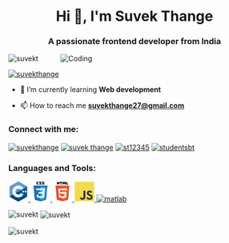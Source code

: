 <h1 align="center">Hi 👋, I'm Suvek Thange</h1>
<h3 align="center">A passionate frontend developer from India</h3>
<img align="right" alt="Coding" width="400" src="https://cdn.dribbble.com/users/1162077/screenshots/3848914/media/320984a9ca58b3c73274c9259ecf6de8.gif">

<p align="left"> <img src="https://komarev.com/ghpvc/?username=suvekt&label=Profile%20views&color=0e75b6&style=flat" alt="suvekt" /> </p>

<p align="left"> <a href="https://twitter.com/suvekthange" target="blank"><img src="https://img.shields.io/twitter/follow/suvekthange?logo=twitter&style=for-the-badge" alt="suvekthange" /></a> </p>

- 🌱 I’m currently learning **Web development**

- 📫 How to reach me **suvekthange27@gmail.com**

<h3 align="left">Connect with me:</h3>
<p align="left">
<a href="https://twitter.com/suvekthange" target="blank"><img align="center" src="https://raw.githubusercontent.com/rahuldkjain/github-profile-readme-generator/master/src/images/icons/Social/twitter.svg" alt="suvekthange" height="30" width="40" /></a>
<a href="https://linkedin.com/in/suvek thange" target="blank"><img align="center" src="https://raw.githubusercontent.com/rahuldkjain/github-profile-readme-generator/master/src/images/icons/Social/linked-in-alt.svg" alt="suvek thange" height="30" width="40" /></a>
<a href="https://www.leetcode.com/st12345" target="blank"><img align="center" src="https://raw.githubusercontent.com/rahuldkjain/github-profile-readme-generator/master/src/images/icons/Social/leet-code.svg" alt="st12345" height="30" width="40" /></a>
<a href="https://auth.geeksforgeeks.org/user/studentsbt" target="blank"><img align="center" src="https://raw.githubusercontent.com/rahuldkjain/github-profile-readme-generator/master/src/images/icons/Social/geeks-for-geeks.svg" alt="studentsbt" height="30" width="40" /></a>
</p>

<h3 align="left">Languages and Tools:</h3>
<p align="left"> <a href="https://www.w3schools.com/cpp/" target="_blank" rel="noreferrer"> <img src="https://raw.githubusercontent.com/devicons/devicon/master/icons/cplusplus/cplusplus-original.svg" alt="cplusplus" width="40" height="40"/> </a> <a href="https://www.w3schools.com/css/" target="_blank" rel="noreferrer"> <img src="https://raw.githubusercontent.com/devicons/devicon/master/icons/css3/css3-original-wordmark.svg" alt="css3" width="40" height="40"/> </a> <a href="https://www.w3.org/html/" target="_blank" rel="noreferrer"> <img src="https://raw.githubusercontent.com/devicons/devicon/master/icons/html5/html5-original-wordmark.svg" alt="html5" width="40" height="40"/> </a> <a href="https://developer.mozilla.org/en-US/docs/Web/JavaScript" target="_blank" rel="noreferrer"> <img src="https://raw.githubusercontent.com/devicons/devicon/master/icons/javascript/javascript-original.svg" alt="javascript" width="40" height="40"/> </a> <a href="https://www.mathworks.com/" target="_blank" rel="noreferrer"> <img src="https://upload.wikimedia.org/wikipedia/commons/2/21/Matlab_Logo.png" alt="matlab" width="40" height="40"/> </a> </p>

<p><img align="left" src="https://github-readme-stats.vercel.app/api/top-langs?username=suvekt&show_icons=true&locale=en&layout=compact" alt="suvekt" /></p>

<p>&nbsp;<img align="center" src="https://github-readme-stats.vercel.app/api?username=suvekt&show_icons=true&locale=en" alt="suvekt" /></p>

<p><img align="center" src="https://github-readme-streak-stats.herokuapp.com/?user=suvekt&" alt="suvekt" /></p>
